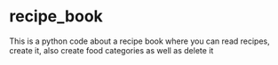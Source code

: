 # recipe_book
This is a python code about a recipe book where you can read recipes, create it, also create food categories as well as delete it
